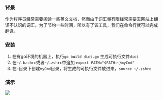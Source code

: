 ### 背景

作为程序员经常需要阅读一些英文文档，然而由于词汇量有限经常需要去网站上翻译不认识的词汇，为了节约一些时间，所以有了该工具，我们在命令行就可以完成翻译。

### 安装

1. 在有go环境的机器上，执行`go build dict.go` 生成可执行文件`dict`
2. 在`~/.bashrc`或者`~/.zshrc`中追加 `export PATH="$PATH:~/myCmd"`
3. 在`~`目录下创建`myCmd`目录，将生成的可执行文件放进来，`source ~/.zshrc`           

### 演示


![](https://user-images.githubusercontent.com/10717670/201341196-79ad3155-4e6e-4283-8f13-cf4db52a3991.png)
 
